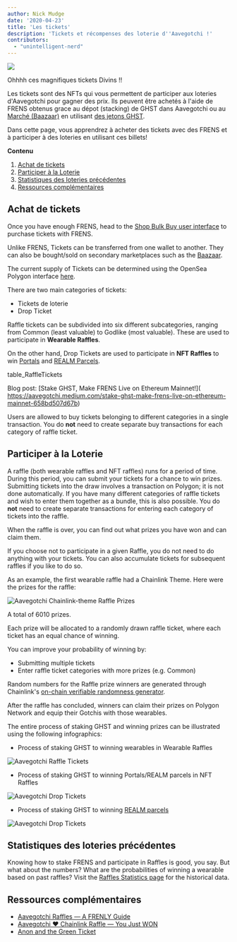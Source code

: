 ```yaml
---
author: Nick Mudge
date: '2020-04-23'
title: 'Les tickets'
description: 'Tickets et récompenses des loterie d''Aavegotchi !'
contributors:
  - "unintelligent-nerd"
---
```


<div class="headerImageContainer">
<img class="headerImage" src="/tickets/ticket-godlike.svg">
<p class="headerImageText">Ohhhh ces magnifiques tickets Divins !!</p>
</div>

Les tickets sont des NFTs qui vous permettent de participer aux loteries d'Aavegotchi pour gagner des prix. Ils peuvent être achetés à l'aide de FRENS obtenus grace au dépot (stacking) de GHST dans Aavegotchi ou au [Marché (Baazaar)](/baazaar) en utilisant [des jetons GHST](/ghst).

Dans cette page, vous apprendrez à acheter des tickets avec des FRENS et à participer à des loteries en utilisant ces billets!

<div class="contentsBox">

**Contenu**

<ol>
<li><a href=#purchasing-tickets>Achat de tickets</a></li>
<li><a href=#entering-raffles>Participer à la Loterie</a></li>
<li><a href=#past-raffles-statistics>Statistiques des loteries précédentes</a></li>
<li><a href=#more-resources>Ressources complémentaires </a></li>
</ol>

</div>

## Achat de tickets

Once you have enough FRENS, head to the [Shop Bulk Buy user interface](https://aavegotchi.com/tickets) to purchase tickets with FRENS.

Unlike FRENS, Tickets can be transferred from one wallet to another. They can also be bought/sold on secondary marketplaces such as the [Baazaar](/baazaar).

The current supply of Tickets can be determined using the OpenSea Polygon interface [here](https://opensea.io/collection/aavegotchi-raffle-tickets-polygon).

There are two main categories of tickets:

* Tickets de loterie
* Drop Ticket

Raffle tickets can be subdivided into six different subcategories, ranging from Common (least valuable) to Godlike (most valuable). These are used to participate in **Wearable Raffles**.

On the other hand, Drop Tickets are used to participate in **NFT Raffles** to win [Portals](/portals) and [REALM Parcels](/metaverse).

table_RaffleTickets

Blog post: \[Stake GHST, Make FRENS Live on Ethereum Mainnet!\]( https://aavegotchi.medium.com/stake-ghst-make-frens-live-on-ethereum-mainnet-658bd507d67b)

Users are allowed to buy tickets belonging to different categories in a single transaction. You do **not** need to create separate buy transactions for each category of raffle ticket.

## Participer à la Loterie

A raffle (both wearable raffles and NFT raffles) runs for a period of time. During this period, you can submit your tickets for a chance to win prizes. Submitting tickets into the draw involves a transaction on Polygon; it is not done automatically. If you have many different categories of raffle tickets and wish to enter them together as a bundle, this is also possible. You do **not** need to create separate transactions for entering each category of tickets into the raffle.

When the raffle is over, you can find out what prizes you have won and can claim them.

If you choose not to participate in a given Raffle, you do not need to do anything with your tickets. You can also accumulate tickets for subsequent raffles if you like to do so.

As an example, the first wearable raffle had a Chainlink Theme. Here were the prizes for the raffle:

<img class = "bodyImage" src = "/tickets/link-raffle-prizes.png" alt = "Aavegotchi Chainlink-theme Raffle Prizes" />

A total of 6010 prizes.

Each prize will be allocated to a randomly drawn raffle ticket, where each ticket has an equal chance of winning.

You can improve your probability of winning by:
* Submitting multiple tickets
* Enter raffle ticket categories with more prizes (e.g. Common)

Random numbers for the Raffle prize winners are generated through Chainlink's [on-chain verifiable randomness generator](https://blog.chain.link/verifiable-random-functions-vrf-random-number-generation-rng-feature/).

After the raffle has concluded, winners can claim their prizes on Polygon Network and equip their Gotchis with those wearables.

The entire process of staking GHST and winning prizes can be illustrated using the following infographics:

* Process of staking GHST to winning wearables in Wearable Raffles

<img class = "bodyImage" src = "/tickets/raffle-tickets-infographic.png" alt = "Aavegotchi Raffle Tickets" />

* Process of staking GHST to winning Portals/REALM parcels in NFT Raffles

<img class = "bodyImage" src = "/tickets/drop-tickets-infographic.png" alt = "Aavegotchi Drop Tickets" />

* Process of staking GHST to winning [REALM parcels](/metaverse#realm-parcel-sizes)

<img class="bodyImage" src="/tickets/drop_ticket_post.png" alt="Aavegotchi Drop Tickets" />

## Statistiques des loteries précédentes
Knowing how to stake FRENS and participate in Raffles is good, you say. But what about the numbers? What are the probabilities of winning a wearable based on past raffles? Visit the [Raffles Statistics page](/raffles-stats) for the historical data.

## Ressources complémentaires

- [Aavegotchi Raffles — A FRENLY Guide](https://aavegotchi.medium.com/aavegotchi-raffles-a-frenly-guide-66f624c9bc60)
- [Aavegotchi ❤ Chainlink Raffle — You Just WON](https://aavegotchi.medium.com/aavegotchi-chainlink-raffle-you-just-won-af87712f1018)
- [Anon and the Green Ticket](https://aavegotchi.medium.com/anon-and-the-green-ticket-5776969b3a69)
